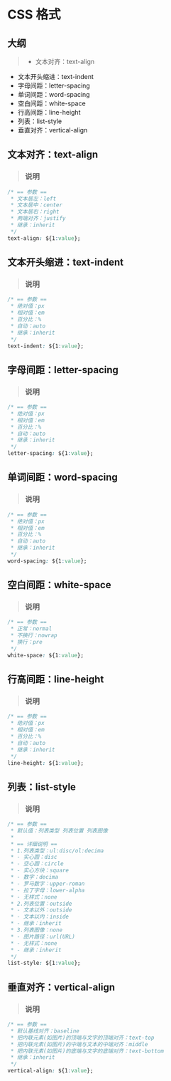 # CSS 格式

## 大纲
> * 文本对齐：text-align
* 文本开头缩进：text-indent
* 字母间距：letter-spacing
* 单词间距：word-spacing
* 空白间距：white-space
* 行高间距：line-height
* 列表：list-style
* 垂直对齐：vertical-align

## 文本对齐：text-align
> ### 说明
```css
/* == 参数 ==
 * 文本居左：left
 * 文本居中：center
 * 文本居右：right
 * 两端对齐：justify
 * 继承：inherit
 */
text-align: ${1:value};
```

## 文本开头缩进：text-indent
> ### 说明
```css
/* == 参数 ==
 * 绝对值：px
 * 相对值：em
 * 百分比：%
 * 自动：auto
 * 继承：inherit
 */
text-indent: ${1:value};
```

## 字母间距：letter-spacing
> ### 说明
```css
/* == 参数 ==
 * 绝对值：px
 * 相对值：em
 * 百分比：%
 * 自动：auto
 * 继承：inherit
 */
letter-spacing: ${1:value};
```

## 单词间距：word-spacing
> ### 说明
```css
/* == 参数 ==
 * 绝对值：px
 * 相对值：em
 * 百分比：%
 * 自动：auto
 * 继承：inherit
 */
word-spacing: ${1:value};
```

## 空白间距：white-space
> ### 说明
```css
/* == 参数 ==
 * 正常：normal
 * 不换行：nowrap
 * 换行：pre
 */
white-space: ${1:value};
```

## 行高间距：line-height
> ### 说明
```css
/* == 参数 ==
 * 绝对值：px
 * 相对值：em
 * 百分比：%
 * 自动：auto
 * 继承：inherit
 */
line-height: ${1:value};
```

## 列表：list-style
> ### 说明
```css
/* == 参数 ==
 * 默认值：列表类型 列表位置 列表图像
 *
 * == 详细说明 ==
 * 1.列表类型：ul:disc/ol:decima
 * - 实心圆：disc
 * - 空心圆：circle
 * - 实心方块：square
 * - 数字：decima
 * - 罗马数字：upper-roman
 * - 拉丁字母：lower-alpha
 * - 无样式：none
 * 2.列表位置：outside
 * - 文本以外：outside
 * - 文本以内：inside
 * - 继承：inherit
 * 3.列表图像：none
 * - 图片路径：url(URL)
 * - 无样式：none
 * - 继承：inherit
 */
list-style: ${1:value};
```

## 垂直对齐：vertical-align
> ### 说明
```css
/* == 参数 ==
 * 默认基线对齐：baseline
 * 把内联元素(如图片)的顶端与文字的顶端对齐：text-top
 * 把内联元素(如图片)的中端与文本的中端对齐：middle
 * 把内联元素(如图片)的底端与文字的底端对齐：text-bottom
 * 继承：inherit
 */
vertical-align: ${1:value};
```
